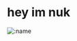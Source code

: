 # hey im nuk

![:name]([[https://count.getloli.com/get/@:nukiz](https://count.nekooftheabyss.moe/get/nukkkiz/img?theme=gelbooru)])
